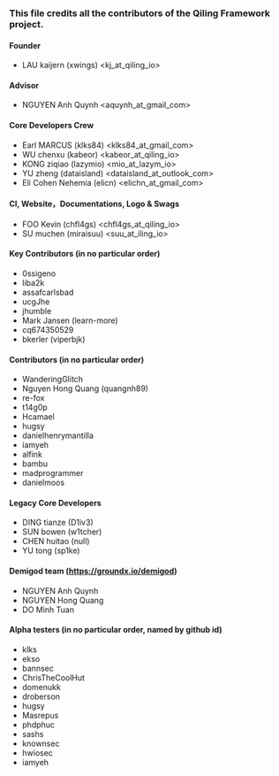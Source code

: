 ### This file credits all the contributors of the Qiling Framework project.


#### Founder

- LAU kaijern (xwings) <kj_at_qiling_io>


#### Advisor

- NGUYEN Anh Quynh <aquynh_at_gmail_com>


#### Core Developers Crew

- Earl MARCUS (klks84) <klks84_at_gmail_com>
- WU chenxu (kabeor) <kabeor_at_qiling_io>
- KONG ziqiao (lazymio) <mio_at_lazym_io>
- YU zheng (dataisland) <dataisland_at_outlook_com>
- Eli Cohen Nehemia (elicn) <elichn_at_gmail_com>


#### CI, Website，Documentations, Logo & Swags

- FOO Kevin (chfl4gs) <chfl4gs_at_qiling_io>
- SU muchen (miraisuu) <suu_at_iling_io>


#### Key Contributors (in no particular order)

- 0ssigeno
- liba2k
- assafcarlsbad
- ucgJhe
- jhumble
- Mark Jansen (learn-more)
- cq674350529
- bkerler (viperbjk)


#### Contributors (in no particular order)

- WanderingGlitch
- Nguyen Hong Quang (quangnh89)
- re-fox
- t14g0p
- Hcamael
- hugsy
- danielhenrymantilla
- iamyeh
- alfink
- bambu
- madprogrammer
- danielmoos


#### Legacy Core Developers

- DING tianze (D1iv3)
- SUN bowen (w1tcher)
- CHEN huitao (null)
- YU tong (sp1ke)


#### Demigod team (https://groundx.io/demigod)

- NGUYEN Anh Quynh
- NGUYEN Hong Quang
- DO Minh Tuan


#### Alpha testers (in no particular order, named by github id)

- klks
- ekso
- bannsec
- ChrisTheCoolHut
- domenukk
- droberson
- hugsy
- Masrepus
- phdphuc
- sashs
- knownsec
- hwiosec
- iamyeh

